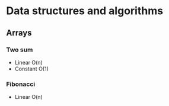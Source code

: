 # Data structures and algorithms
## Arrays

### Two sum
- Linear O(n)
- Constant O(1)

### Fibonacci
- Linear O(n)
